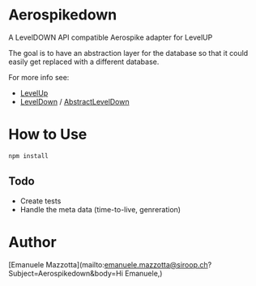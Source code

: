 # Aerospikedown
A LevelDOWN API compatible Aerospike adapter for LevelUP

The goal is to have an abstraction layer for the database so that it could
easily get replaced with a different database.

For more info see:
* [LevelUp](https://github.com/Level/levelup)
* [LevelDown](https://github.com/Level/leveldown) / [AbstractLevelDown](https://github.com/Level/abstract-leveldown)

# How to Use

```sh
npm install
```

## Todo

* Create tests
* Handle the meta data (time-to-live, genreration)

# Author

[Emanuele Mazzotta](mailto:emanuele.mazzotta@siroop.ch?Subject=Aerospikedown&body=Hi Emanuele,)